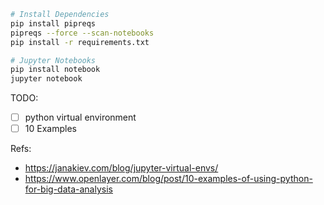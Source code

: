 ```sh
# Install Dependencies
pip install pipreqs
pipreqs --force --scan-notebooks
pip install -r requirements.txt

# Jupyter Notebooks
pip install notebook
jupyter notebook
```

TODO:
- [ ] python virtual environment
- [ ] 10 Examples

Refs:
- https://janakiev.com/blog/jupyter-virtual-envs/
- https://www.openlayer.com/blog/post/10-examples-of-using-python-for-big-data-analysis
